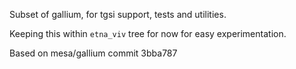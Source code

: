 Subset of gallium, for tgsi support, tests and utilities.

Keeping this within `etna_viv` tree for now for easy experimentation.

Based on mesa/gallium commit 3bba787


